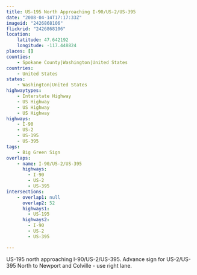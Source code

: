 ```yaml
---
title: US-195 North Approaching I-90/US-2/US-395
date: "2008-04-14T17:17:33Z"
imageid: "2426868106"
flickrid: "2426868106"
location:
    latitude: 47.642192
    longitude: -117.448824
places: []
counties:
    - Spokane County|Washington|United States
countries:
    - United States
states:
    - Washington|United States
highwaytypes:
    - Interstate Highway
    - US Highway
    - US Highway
    - US Highway
highways:
    - I-90
    - US-2
    - US-195
    - US-395
tags:
    - Big Green Sign
overlaps:
    - name: I-90/US-2/US-395
      highways:
        - I-90
        - US-2
        - US-395
intersections:
    - overlap1: null
      overlap2: 52
      highways1:
        - US-195
      highways2:
        - I-90
        - US-2
        - US-395

---
```

US-195 north approaching I-90/US-2/US-395.  Advance sign for US-2/US-395 North to Newport and Colville - use right lane.